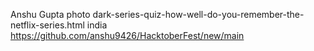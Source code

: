 Anshu Gupta 
photo 
dark-series-quiz-how-well-do-you-remember-the-netflix-series.html
india
https://github.com/anshu9426/HacktoberFest/new/main
